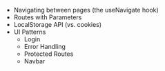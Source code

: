 
- Navigating between pages (the useNavigate hook)
- Routes with Parameters
- LocalStorage API (vs. cookies)
- UI Patterns
	- Login 
	- Error Handling
	- Protected Routes 
	- Navbar 


